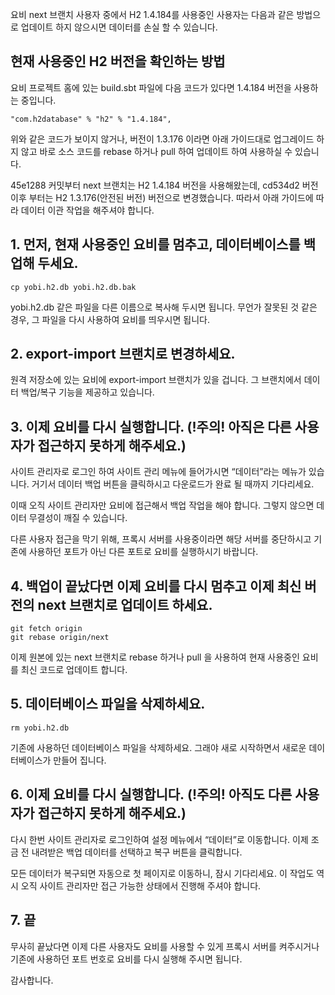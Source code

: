 요비 next 브랜치 사용자 중에서 H2 1.4.184를 사용중인 사용자는 다음과 같은 방법으로 업데이트 하지 않으시면 데이터를 손실 할 수 있습니다.

## 현재 사용중인 H2 버전을 확인하는 방법

요비 프로젝트 홈에 있는 build.sbt 파일에 다음 코드가 있다면 1.4.184 버전을 사용하는 중입니다.

```
"com.h2database" % "h2" % "1.4.184",
```

위와 같은 코드가 보이지 않거나, 버전이 1.3.176 이라면 아래 가이드대로 업그레이드 하지 않고 바로 소스 코드를 rebase 하거나 pull 하여 업데이트 하여 사용하실 수 있습니다.

45e1288 커밋부터 next 브랜치는 H2 1.4.184 버전을 사용해왔는데, cd534d2 버전 이후 부터는 H2 1.3.176(안전된 버전) 버전으로 변경했습니다.
따라서 아래 가이드에 따라 데이터 이관 작업을 해주셔야 합니다.

## 1. 먼저, 현재 사용중인 요비를 멈추고, 데이터베이스를 백업해 두세요.

```
cp yobi.h2.db yobi.h2.db.bak
```

yobi.h2.db 같은 파일을 다른 이름으로 복사해 두시면 됩니다.
무언가 잘못된 것 같은 경우, 그 파일을 다시 사용하여 요비를 띄우시면 됩니다.

## 2. export-import 브랜치로 변경하세요.

원격 저장소에 있는 요비에 export-import 브랜치가 있을 겁니다.
그 브랜치에서 데이터 백업/복구 기능을 제공하고 있습니다.

## 3. 이제 요비를 다시 실행합니다. (!주의! 아직은 다른 사용자가 접근하지 못하게 해주세요.)

사이트 관리자로 로그인 하여 사이트 관리 메뉴에 들어가시면 “데이터”라는 메뉴가 있습니다.
거기서 데이터 백업 버튼을 클릭하시고 다운로드가 완료 될 때까지 기다리세요.

이때 오직 사이트 관리자만 요비에 접근해서 백업 작업을 해야 합니다.
그렇지 않으면 데이터 무결성이 깨질 수 있습니다.

다른 사용자 접근을 막기 위해, 프록시 서버를 사용중이라면 해당 서버를 중단하시고 
기존에 사용하던 포트가 아닌 다른 포트로 요비를 실행하시기 바랍니다.

## 4. 백업이 끝났다면 이제 요비를 다시 멈추고 이제 최신 버전의 next 브랜치로 업데이트 하세요.

```
git fetch origin
git rebase origin/next
```

이제 원본에 있는 next 브랜치로 rebase 하거나 pull 을 사용하여 현재 사용중인 요비를 최신 코드로 업데이트 합니다.

## 5. 데이터베이스 파일을 삭제하세요.

```
rm yobi.h2.db
```

기존에 사용하던 데이터베이스 파일을 삭제하세요. 그래야 새로 시작하면서 새로운 데이터베이스가 만들어 집니다.

## 6. 이제 요비를 다시 실행합니다. (!주의! 아직도 다른 사용자가 접근하지 못하게 해주세요.)

다시 한번 사이트 관리자로 로그인하여 설정 메뉴에서 “데이터”로 이동합니다. 이제 조금 전 내려받은 백업 데이터를 선택하고 복구 버튼을 클릭합니다.

모든 데이터가 복구되면 자동으로 첫 페이지로 이동하니, 잠시 기다리세요. 
이 작업도 역시 오직 사이트 관리자만 접근 가능한 상태에서 진행해 주셔야 합니다.

## 7. 끝 

무사히 끝났다면 이제 다른 사용자도 요비를 사용할 수 있게 프록시 서버를 켜주시거나 기존에 사용하던 포트 번호로 요비를 다시 실행해 주시면 됩니다.

감사합니다.
